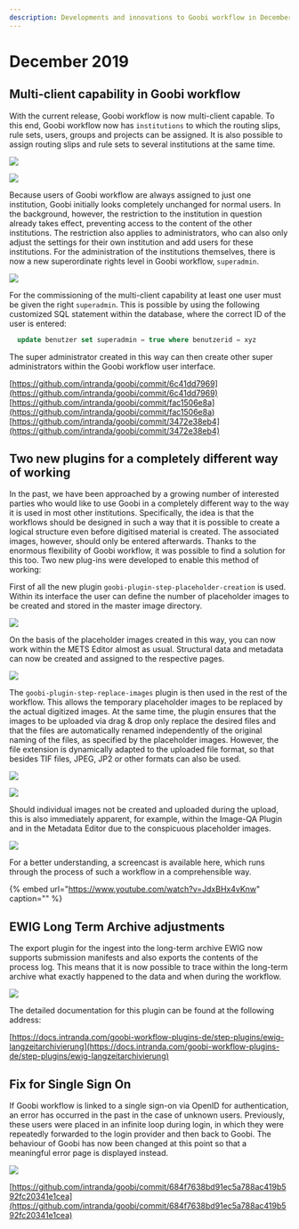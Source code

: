 ```yaml
---
description: Developments and innovations to Goobi workflow in December 2019
---
```


# December 2019

## Multi-client capability in Goobi workflow

With the current release, Goobi workflow is now multi-client capable. To this end, Goobi workflow now has `institutions` to which the routing slips, rule sets, users, groups and projects can be assigned. It is also possible to assign routing slips and rule sets to several institutions at the same time.

![](../.gitbook/assets/1912_institutions1_en.png)

![](../.gitbook/assets/1912_institutions3_en.png)

Because users of Goobi workflow are always assigned to just one institution, Goobi initially looks completely unchanged for normal users. In the background, however, the restriction to the institution in question already takes effect, preventing access to the content of the other institutions. The restriction also applies to administrators, who can also only adjust the settings for their own institution and add users for these institutions. For the administration of the institutions themselves, there is now a new superordinate rights level in Goobi workflow, `superadmin`.

![](../.gitbook/assets/1912_institutions5_en.png)

For the commissioning of the multi-client capability at least one user must be given the right `superadmin`. This is possible by using the following customized SQL statement within the database, where the correct ID of the user is entered:

```sql
  update benutzer set superadmin = true where benutzerid = xyz
```

The super administrator created in this way can then create other super administrators within the Goobi workflow user interface.

[https://github.com/intranda/goobi/commit/6c41dd7969](https://github.com/intranda/goobi/commit/6c41dd7969)  
[https://github.com/intranda/goobi/commit/fac1506e8a](https://github.com/intranda/goobi/commit/fac1506e8a)  
[https://github.com/intranda/goobi/commit/3472e38eb4](https://github.com/intranda/goobi/commit/3472e38eb4)

## Two new plugins for a completely different way of working

In the past, we have been approached by a growing number of interested parties who would like to use Goobi in a completely different way to the way it is used in most other institutions. Specifically, the idea is that the workflows should be designed in such a way that it is possible to create a logical structure even before digitised material is created. The associated images, however, should only be entered afterwards. Thanks to the enormous flexibility of Goobi workflow, it was possible to find a solution for this too. Two new plug-ins were developed to enable this method of working:

First of all the new plugin `goobi-plugin-step-placeholder-creation` is used. Within its interface the user can define the number of placeholder images to be created and stored in the master image directory.

![](../.gitbook/assets/1912_placeholder1_en.png)

On the basis of the placeholder images created in this way, you can now work within the METS Editor almost as usual. Structural data and metadata can now be created and assigned to the respective pages.

![](../.gitbook/assets/1912_placeholder2_en.png)

The `goobi-plugin-step-replace-images` plugin is then used in the rest of the workflow. This allows the temporary placeholder images to be replaced by the actual digitized images. At the same time, the plugin ensures that the images to be uploaded via drag & drop only replace the desired files and that the files are automatically renamed independently of the original naming of the files, as specified by the placeholder images. However, the file extension is dynamically adapted to the uploaded file format, so that besides TIF files, JPEG, JP2 or other formats can also be used.

![](../.gitbook/assets/1912_placeholder3_en.png)

![](../.gitbook/assets/1912_placeholder4_en.png)

Should individual images not be created and uploaded during the upload, this is also immediately apparent, for example, within the Image-QA Plugin and in the Metadata Editor due to the conspicuous placeholder images.

![](../.gitbook/assets/1912_placeholder5_en.png)

For a better understanding, a screencast is available here, which runs through the process of such a workflow in a comprehensible way.

{% embed url="https://www.youtube.com/watch?v=JdxBHx4vKnw" caption="" %}

## EWIG Long Term Archive adjustments

The export plugin for the ingest into the long-term archive EWIG now supports submission manifests and also exports the contents of the process log. This means that it is now possible to trace within the long-term archive what exactly happened to the data and when during the workflow.

![](../.gitbook/assets/1912_ewig_documentation.png)

The detailed documentation for this plugin can be found at the following address:

[https://docs.intranda.com/goobi-workflow-plugins-de/step-plugins/ewig-langzeitarchivierung](https://docs.intranda.com/goobi-workflow-plugins-de/step-plugins/ewig-langzeitarchivierung)

## Fix for Single Sign On

If Goobi workflow is linked to a single sign-on via OpenID for authentication, an error has occurred in the past in the case of unknown users. Previously, these users were placed in an infinite loop during login, in which they were repeatedly forwarded to the login provider and then back to Goobi. The behaviour of Goobi has now been changed at this point so that a meaningful error page is displayed instead.

![](../.gitbook/assets/1912_openid_error.png)

[https://github.com/intranda/goobi/commit/684f7638bd91ec5a788ac419b592fc20341e1cea](https://github.com/intranda/goobi/commit/684f7638bd91ec5a788ac419b592fc20341e1cea)

